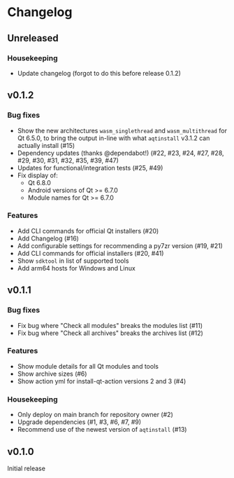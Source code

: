 # Changelog

## Unreleased

### Housekeeping
* Update changelog (forgot to do this before release 0.1.2)

## v0.1.2

### Bug fixes
* Show the new architectures `wasm_singlethread` and `wasm_multithread` for Qt 6.5.0,
  to bring the output in-line with what `aqtinstall` v3.1.2 can actually install (#15)
* Dependency updates (thanks @dependabot!) (#22, #23, #24, #27, #28, #29, #30, #31, #32, #35, #39, #47)
* Updates for functional/integration tests (#25, #49)
* Fix display of:
  * Qt 6.8.0
  * Android versions of Qt >= 6.7.0
  * Module names for Qt >= 6.7.0

### Features
* Add CLI commands for official Qt installers (#20)
* Add Changelog (#16)
* Add configurable settings for recommending a py7zr version (#19, #21)
* Add CLI commands for official installers (#20, #41)
* Show `sdktool` in list of supported tools
* Add arm64 hosts for Windows and Linux

## v0.1.1

### Bug fixes
* Fix bug where "Check all modules" breaks the modules list (#11)
* Fix bug where "Check all archives" breaks the archives list (#12)

### Features
* Show module details for all Qt modules and tools
* Show archive sizes (#6)
* Show action yml for install-qt-action versions 2 and 3 (#4)

### Housekeeping
* Only deploy on main branch for repository owner (#2)
* Upgrade dependencies (#1, #3, #6, #7, #9)
* Recommend use of the newest version of `aqtinstall` (#13)


## v0.1.0

Initial release
